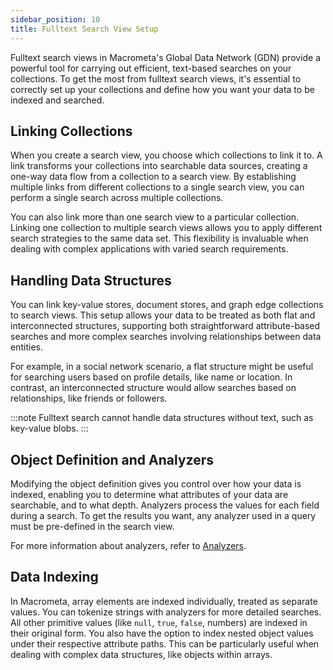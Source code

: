 ```yaml
---
sidebar_position: 10
title: Fulltext Search View Setup
---
```


Fulltext search views in Macrometa's Global Data Network (GDN) provide a powerful tool for carrying out efficient, text-based searches on your collections. To get the most from fulltext search views, it's essential to correctly set up your collections and define how you want your data to be indexed and searched.

## Linking Collections

When you create a search view, you choose which collections to link it to. A link transforms your collections into searchable data sources, creating a one-way data flow from a collection to a search view. By establishing multiple links from different collections to a single search view, you can perform a single search across multiple collections.

You can also link more than one search view to a particular collection. Linking one collection to multiple search views allows you to apply different search strategies to the same data set. This flexibility is invaluable when dealing with complex applications with varied search requirements.

## Handling Data Structures

You can link key-value stores, document stores, and graph edge collections to search views. This setup allows your data to be treated as both flat and interconnected structures, supporting both straightforward attribute-based searches and more complex searches involving relationships between data entities.

For example, in a social network scenario, a flat structure might be useful for searching users based on profile details, like name or location. In contrast, an interconnected structure would allow searches based on relationships, like friends or followers.

:::note
Fulltext search cannot handle data structures without text, such as key-value blobs.
:::

## Object Definition and Analyzers

Modifying the object definition gives you control over how your data is indexed, enabling you to determine what attributes of your data are searchable, and to what depth. Analyzers process the values for each field during a search. To get the results you want, any analyzer used in a query must be pre-defined in the search view.

For more information about analyzers, refer to [Analyzers](../analyzers/).

## Data Indexing

In Macrometa, array elements are indexed individually, treated as separate values. You can tokenize strings with analyzers for more detailed searches. All other primitive values (like `null`, `true`, `false`, numbers) are indexed in their original form. You also have the option to index nested object values under their respective attribute paths. This can be particularly useful when dealing with complex data structures, like objects within arrays.
